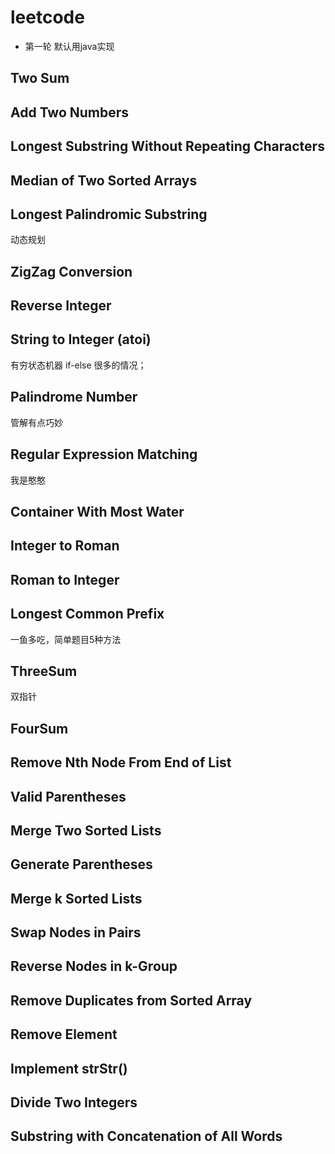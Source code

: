 # leetcode
- 第一轮 默认用java实现
## Two Sum 
## Add Two Numbers
## Longest Substring Without Repeating Characters 
## Median of Two Sorted Arrays
## Longest Palindromic Substring  
   动态规划
## ZigZag Conversion
## Reverse Integer
## String to Integer (atoi)
   有穷状态机器
   if-else 很多的情况；
## Palindrome Number
   管解有点巧妙
## Regular Expression Matching
   我是憨憨
## Container With Most Water
## Integer to Roman
## Roman to Integer
## Longest Common Prefix
   一鱼多吃，简单题目5种方法
## ThreeSum
   双指针
## FourSum
## Remove Nth Node From End of List
## Valid Parentheses
## Merge Two Sorted Lists
## Generate Parentheses
## Merge k Sorted Lists
## Swap Nodes in Pairs
## Reverse Nodes in k-Group
## Remove Duplicates from Sorted Array
## Remove Element
## Implement strStr()
## Divide Two Integers
## Substring with Concatenation of All Words